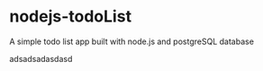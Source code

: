 # nodejs-todoList
A simple todo list app built with node.js and postgreSQL database

adsadsadasdasd
